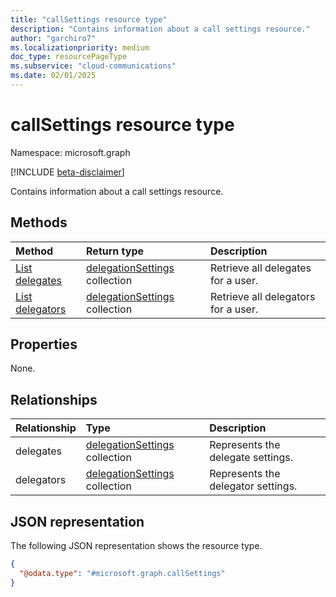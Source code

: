 ```yaml
---
title: "callSettings resource type"
description: "Contains information about a call settings resource."
author: "garchiro7"
ms.localizationpriority: medium
doc_type: resourcePageType
ms.subservice: "cloud-communications"
ms.date: 02/01/2025
---
```


# callSettings resource type

Namespace: microsoft.graph

[!INCLUDE [beta-disclaimer](../../includes/beta-disclaimer.md)]

Contains information about a call settings resource.

## Methods
|Method|Return type|Description|
|:---|:---|:---|
|[List delegates](../api/callsettings-list-delegates.md)|[delegationSettings](../resources/delegationsettings.md) collection|Retrieve all delegates for a user.    |
|[List delegators](../api/callsettings-list-delegators.md)|[delegationSettings](../resources/delegationsettings.md) collection|Retrieve all delegators for a user. |

## Properties
None.

## Relationships
|Relationship|Type|Description|
|:---|:---|:---|
|delegates|[delegationSettings](../resources/delegationsettings.md) collection|Represents the delegate settings.|
|delegators|[delegationSettings](../resources/delegationsettings.md) collection|Represents the delegator settings.|

## JSON representation
The following JSON representation shows the resource type.
<!-- {
  "blockType": "resource",
  "keyProperty": "id",
  "@odata.type": "microsoft.graph.callSettings"
  "openType": false
}
-->
``` json
{
  "@odata.type": "#microsoft.graph.callSettings"
}
```
